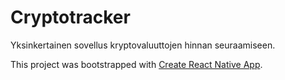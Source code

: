 # Cryptotracker

Yksinkertainen sovellus kryptovaluuttojen hinnan seuraamiseen.


This project was bootstrapped with [Create React Native App](https://github.com/react-community/create-react-native-app).


